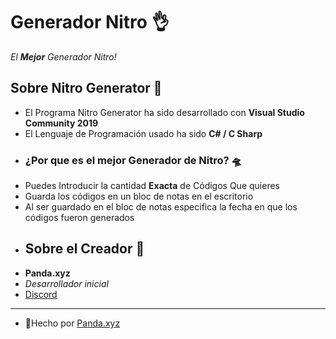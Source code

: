 # Generador Nitro 👌
_El **Mejor** Generador Nitro!_ 
## Sobre Nitro Generator 🎉
- El Programa Nitro Generator ha sido desarrollado con **Visual Studio Community 2019**
-   El Lenguaje de Programación usado ha sido **C# / C Sharp** 
-  ### ¿Por que es el mejor Generador de Nitro?  🛸
-    Puedes Introducir la cantidad **Exacta** de Códigos Que quieres 
-    Guarda los códigos en un bloc de notas en el escritorio 
-    Al ser guardado en el bloc de notas especifica la fecha en que los códigos fueron generados 
-   ## Sobre el Creador 🍻
-   **Panda.xyz**
-    *Desarrollador inicial*
-    [Discord](https://dsc.gg/pandaxyz) 
-   --- 
-   🍭Hecho por [Panda.xyz](https://im-pandaxyz.netlify.app/)
